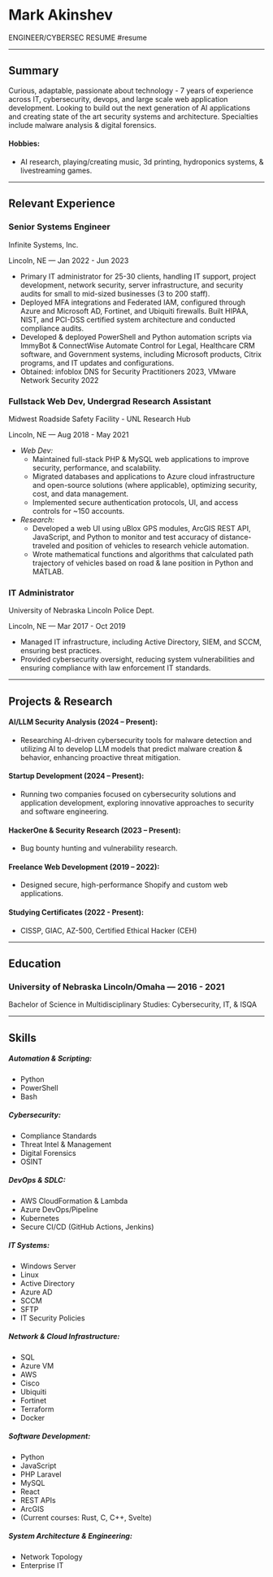 # Mark Akinshev
ENGINEER/CYBERSEC RESUME
#resume 

---
## Summary
Curious, adaptable, passionate about technology - 7 years of experience across IT, cybersecurity, devops, and large scale web application development. Looking to build out the next generation of AI applications and creating state of the art security systems and architecture. Specialties include malware analysis & digital forensics. 
#### Hobbies: 
- AI research, playing/creating music, 3d printing, hydroponics systems, & livestreaming games.

---
## Relevant Experience 

### Senior Systems Engineer
Infinite Systems, Inc. 

Lincoln, NE — Jan 2022 - Jun 2023
- Primary IT administrator for 25-30 clients, handling IT support, project development, network security, server infrastructure, and security audits for small to mid-sized businesses (3 to 200 staff).
- Deployed MFA integrations and Federated IAM, configured through Azure and Microsoft AD, Fortinet, and Ubiquiti firewalls. Built HIPAA, NIST, and PCI-DSS certified system architecture and conducted compliance audits.
- Developed & deployed PowerShell and Python automation scripts via ImmyBot & ConnectWise Automate Control for Legal, Healthcare CRM software, and Government systems, including Microsoft products, Citrix programs, and IT updates and configurations. 
- Obtained: infoblox DNS for Security Practitioners 2023, VMware Network Security 2022
### Fullstack Web Dev, Undergrad Research Assistant
Midwest Roadside Safety Facility - UNL Research Hub

Lincoln, NE — Aug 2018 - May 2021
- *Web Dev:* 
	- Maintained full-stack PHP & MySQL web applications to improve security, performance, and scalability. 
	- Migrated databases and applications to Azure cloud infrastructure and open-source solutions (where applicable), optimizing security, cost, and data management. 
	- Implemented secure authentication protocols, UI, and access controls for ~150 accounts. 
- *Research:* 
	- Developed a web UI using uBlox GPS modules, ArcGIS REST API, JavaScript, and Python to monitor and test accuracy of distance-traveled and position of vehicles to research vehicle automation. 
	- Wrote mathematical functions and algorithms that calculated path trajectory of vehicles based on road & lane position in Python and MATLAB.
### IT Administrator
University of Nebraska Lincoln Police Dept.

Lincoln, NE — Mar 2017 - Oct 2019
- Managed IT infrastructure, including Active Directory, SIEM, and SCCM, ensuring best practices.
- Provided cybersecurity oversight, reducing system vulnerabilities and ensuring compliance with law enforcement IT standards.

---

## Projects & Research

#### AI/LLM Security Analysis (2024 – Present): 
- Researching AI-driven cybersecurity tools for malware detection and utilizing AI to develop LLM models that predict malware creation & behavior, enhancing proactive threat mitigation. 
#### Startup Development (2024 – Present): 
- Running two companies focused on cybersecurity solutions and application development, exploring innovative approaches to security and software engineering. 
#### HackerOne & Security Research (2023 – Present): 
- Bug bounty hunting and vulnerability research. 
#### Freelance Web Development (2019 – 2022):
- Designed secure, high-performance Shopify and custom web applications.
#### Studying Certificates (2022 - Present): 
- CISSP, GIAC, AZ-500, Certified Ethical Hacker (CEH)

---
## Education

### University of Nebraska Lincoln/Omaha — 2016 - 2021
Bachelor of Science in Multidisciplinary Studies: Cybersecurity, IT, & ISQA

---
## Skills
##### Automation & Scripting: 
- Python
- PowerShell
- Bash
##### Cybersecurity: 
- Compliance Standards
- Threat Intel & Management
- Digital Forensics
- OSINT
##### DevOps & SDLC: 
- AWS CloudFormation & Lambda
- Azure DevOps/Pipeline
- Kubernetes
- Secure CI/CD (GitHub Actions, Jenkins)
##### IT Systems: 
- Windows Server
- Linux
- Active Directory
- Azure AD
- SCCM
- SFTP
- IT Security Policies
##### Network & Cloud Infrastructure: 
- SQL
- Azure VM
- AWS
- Cisco
- Ubiquiti
- Fortinet
- Terraform
- Docker
##### Software Development: 
- Python
- JavaScript
- PHP Laravel
- MySQL
- React
- REST APIs
- ArcGIS
- (Current courses: Rust, C, C++, Svelte)
##### System Architecture & Engineering: 
- Network Topology
- Enterprise IT

